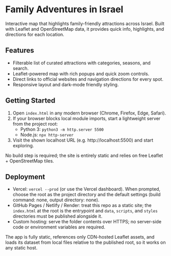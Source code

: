 # Family Adventures in Israel

Interactive map that highlights family-friendly attractions across Israel. Built with Leaflet and OpenStreetMap data, it provides quick info, highlights, and directions for each location.

## Features
- Filterable list of curated attractions with categories, seasons, and search.
- Leaflet-powered map with rich popups and quick zoom controls.
- Direct links to official websites and navigation directions for every spot.
- Responsive layout and dark-mode friendly styling.

## Getting Started
1. Open `index.html` in any modern browser (Chrome, Firefox, Edge, Safari).
2. If your browser blocks local module imports, start a lightweight server from the project root:
   - Python 3: `python3 -m http.server 5500`
   - Node.js: `npx http-server`
3. Visit the shown localhost URL (e.g. http://localhost:5500) and start exploring.

No build step is required; the site is entirely static and relies on free Leaflet + OpenStreetMap tiles.

## Deployment
- Vercel: `vercel --prod` (or use the Vercel dashboard). When prompted, choose the root as the project directory and the default settings (build command: none, output directory: none).
- GitHub Pages / Netlify / Render: treat this repo as a static site; the `index.html` at the root is the entrypoint and `data`, `scripts`, and `styles` directories must be published alongside it.
- Custom hosting: serve the folder contents over HTTPS; no server-side code or environment variables are required.

The app is fully static, references only CDN-hosted Leaflet assets, and loads its dataset from local files relative to the published root, so it works on any static host.
